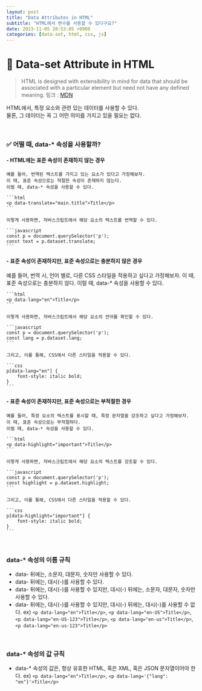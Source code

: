 ```yaml
---
layout: post
title: "Data Attributes in HTML"
subtitle: "HTML에서 변수를 사용할 수 있다구요?"
date: 2023-11-05 20:53:05 +0900
categories: [data-set, html, css, js]
---
```

# 🚀 Data-set Attribute in HTML

> HTML is designed with extensibility in mind for data that should be associated with a particular element but need not have any defined meaning. 링크 : [MDN](https://developer.mozilla.org/en-US/docs/Learn/HTML/Howto/Use_data_attributes)

HTML에서, 특정 요소와 관련 있는 데이터를 사용할 수 있다.  
물론, 그 데이터는 꼭 그 어떤 의미를 가지고 있을 필요는 없다.

<br>

### ✅ 어떨 때, data-* 속성을 사용할까?

#### - HTML에는 표준 속성이 존재하지 않는 경우

    예를 들어, 번역된 텍스트를 가지고 있는 요소가 있다고 가정해보자.
    이 때, 표준 속성으로는 적절한 속성이 존재하지 않는다.
    이럴 때, data-* 속성을 사용할 수 있다.

    ```html
    <p data-translate="main.title">Title</p>
    ```

    이렇게 사용하면, 자바스크립트에서 해당 요소의 텍스트를 번역할 수 있다.

    ```javascript
    const p = document.querySelector('p');
    const text = p.dataset.translate;
    ```

#### - 표준 속성이 존재하지만, 표준 속성으로는 충분하지 않은 경우
   예를 들어, 번역 시, 언어 별로, 다른 CSS 스타일을 적용하고 싶다고 가정해보자.
    이 때, 표준 속성으로는 충분하지 않다.
    이럴 때, data-* 속성을 사용할 수 있다.

    ```html
    <p data-lang="en">Title</p>
    ```

    이렇게 사용하면, 자바스크립트에서 해당 요소의 언어를 확인할 수 있다.

    ```javascript
    const p = document.querySelector('p');
    const lang = p.dataset.lang;
    ```

    그리고, 이를 통해, CSS에서 다른 스타일을 적용할 수 있다.

    ```css
    p[data-lang="en"] {
        font-style: italic bold;
    }
    ```

#### - 표준 속성이 존재하지만, 표준 속성으로는 부적절한 경우
    예를 들어, 특정 요소의 텍스트를 표시할 때, 특정 문자열을 강조하고 싶다고 가정해보자.
    이 때, 표준 속성으로는 부적절하다.
    이럴 때, data-* 속성을 사용할 수 있다.

    ```html
    <p data-highlight="important">Title</p>
    ```

    이렇게 사용하면, 자바스크립트에서 해당 요소의 텍스트를 강조할 수 있다.

    ```javascript
    const p = document.querySelector('p');
    const highlight = p.dataset.highlight;
    ```

    그리고, 이를 통해, CSS에서 다른 스타일을 적용할 수 있다.

    ```css
    p[data-highlight="important"] {
        font-style: italic bold;
    }
    ```

<br>

### data-* 속성의 이름 규칙

- data- 뒤에는, 소문자, 대문자, 숫자만 사용할 수 있다.
- data- 뒤에는, 대시(-)를 사용할 수 있다.
- data- 뒤에는, 대시(-)를 사용할 수 있지만, 대시(-) 뒤에는, 소문자, 대문자, 숫자만 사용할 수 있다.
- data- 뒤에는, 대시(-)를 사용할 수 있지만, 대시(-) 뒤에는, 대시(-)를 사용할 수 없다.
ex) `<p data-lang="en">Title</p>`, `<p data-lang="en-US">Title</p>`, `<p data-lang="en-US-123">Title</p>`, `<p data-lang="en-us">Title</p>`, `<p data-lang="en-us-123">Title</p>`

<br>

### data-* 속성의 값 규칙

- data-* 속성의 값은, 항상 유효한 HTML, 혹은 XML, 혹은 JSON 문자열이어야 한다.
ex) `<p data-lang="en">Title</p>`, `<p data-lang='{"lang": "en"}'>Title</p>`

<br>